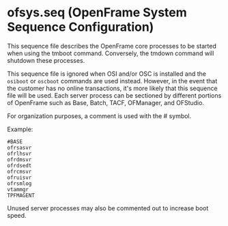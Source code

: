 # ofsys.seq (OpenFrame System Sequence Configuration)

This sequence file describes the OpenFrame core processes to be started when using the tmboot command. Conversely, the tmdown command will shutdown these processes.

This sequence file is ignored when OSI and/or OSC is installed and the ```osiboot``` or ```oscboot``` commands are used instead. However, in the event that the customer has no online transactions, it's more likely that this sequence file will be used. Each server process can be sectioned by different portions of OpenFrame such as Base, Batch, TACF, OFManager, and OFStudio.

For organization purposes, a comment is used with the \# symbol. 

Example: 

```
#BASE
ofrsasvr
ofrlhsvr
ofrdmsvr
ofrdsedt
ofrcmsvr
ofruisvr
ofrsmlog
vtammgr
TPFMAGENT
```

Unused server processes may also be commented out to increase boot speed.